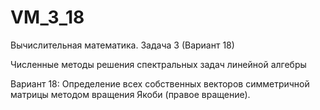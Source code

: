 VM_3_18
=======

Вычислительная математика. Задача 3 (Вариант 18)

Численные методы решения спектральных задач линейной алгебры

Вариант 18: Определение всех собственных векторов симметричной матрицы методом вращения Якоби (правое вращение).
